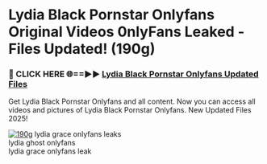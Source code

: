 # Lydia Black Pornstar Onlyfans Original Videos 0nlyFans Leaked - Files Updated! (190g)

<h3>🔴 CLICK HERE 🌐==►► <a href="https://tinyurl.com/3hn5wdd3" rel="nofollow">Lydia Black Pornstar Onlyfans Updated Files</a></h3>

Get Lydia Black Pornstar Onlyfans and all content. Now you can access all videos and pictures of Lydia Black Pornstar Onlyfans. New Updated Files 2025!

[![190g](https://i.imgur.com/4HnBqBT.gif)](https://tinyurl.com/3hn5wdd3)
lydia grace onlyfans leaks<br>
lydia ghost onlyfans<br>
lydia grace onlyfans leak